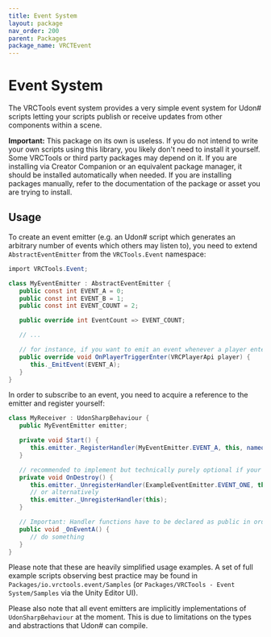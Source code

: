 ```yaml
---
title: Event System
layout: package
nav_order: 200
parent: Packages
package_name: VRCTEvent
---
```


# Event System

The VRCTools event system provides a very simple event system for Udon# scripts letting your scripts publish or receive
updates from other components within a scene.

**Important:** This package on its own is useless. If you do not intend to write your own scripts using this library,
you likely don't need to install it yourself. Some VRCTools or third party packages may depend on it. If you are
installing via Creator Companion or an equivalent package manager, it should be installed automatically when needed.
If you are installing packages manually, refer to the documentation of the package or asset you are trying to install.

## Usage

To create an event emitter (e.g. an Udon# script which generates an arbitrary number of events which others may
listen to), you need to extend `AbstractEventEmitter` from the `VRCTools.Event` namespace:

```csharp
import VRCTools.Event;

class MyEventEmitter : AbstractEventEmitter {
   public const int EVENT_A = 0;
   public const int EVENT_B = 1;
   public const int EVENT_COUNT = 2;

   public override int EventCount => EVENT_COUNT;

   // ...

   // for instance, if you want to emit an event whenever a player enters a trigger volume
   public override void OnPlayerTriggerEnter(VRCPlayerApi player) {
      this._EmitEvent(EVENT_A);
   }
}
```

In order to subscribe to an event, you need to acquire a reference to the emitter and register yourself:

```csharp
class MyReceiver : UdonSharpBehaviour {
   public MyEventEmitter emitter;

   private void Start() {
      this.emitter._RegisterHandler(MyEventEmitter.EVENT_A, this, nameof(this._OnEventA));
   }

   // recommended to implement but technically purely optional if your object never gets destroyed
   private void OnDestroy() {
      this.emitter._UnregisterHandler(ExampleEventEmitter.EVENT_ONE, this, nameof(this._OnEvent));
      // or alternatively
      this.emitter._UnregisterHandler(this);
   }

   // Important: Handler functions have to be declared as public in order to be invoked
   public void _OnEventA() {
      // do something
   }
}
```

Please note that these are heavily simplified usage examples.
A set of full example scripts observing best practice may be found in `Packages/io.vrctools.event/Samples` (or
`Packages/VRCTools - Event System/Samples` via the Unity Editor UI).

Please also note that all event emitters are implicitly implementations of `UdonSharpBehaviour` at the moment.
This is due to limitations on the types and abstractions that Udon# can compile.